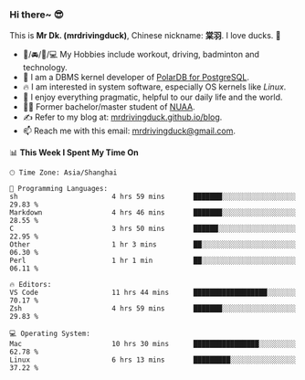 ### Hi there~ 😎

This is **Mr Dk. (mrdrivingduck)**, Chinese nickname: **棠羽**. I love ducks. 🦆

- 💪/🚘/🏸/💻 My Hobbies include workout, driving, badminton and technology.
- 🍊 I am a DBMS kernel developer of [PolarDB for PostgreSQL](https://github.com/ApsaraDB/PolarDB-for-PostgreSQL).
- 🔥 I am interested in system software, especially OS kernels like *Linux*.
- 🔧 I enjoy everything pragmatic, helpful to our daily life and the world.
- 👨‍🎓 Former bachelor/master student of [NUAA](https://en.wikipedia.org/wiki/Nanjing_University_of_Aeronautics_and_Astronautics).
- ✍ Refer to my blog at: [mrdrivingduck.github.io/blog](https://mrdrivingduck.github.io/blog/).
- 📫 Reach me with this email: [mrdrivingduck@gmail.com](mailto:mrdrivingduck@gmail.com).

<!--START_SECTION:waka-->
📊 **This Week I Spent My Time On** 

```text
🕑︎ Time Zone: Asia/Shanghai

💬 Programming Languages: 
sh                       4 hrs 59 mins       ███████░░░░░░░░░░░░░░░░░░   29.83 % 
Markdown                 4 hrs 46 mins       ███████░░░░░░░░░░░░░░░░░░   28.55 % 
C                        3 hrs 50 mins       ██████░░░░░░░░░░░░░░░░░░░   22.95 % 
Other                    1 hr 3 mins         ██░░░░░░░░░░░░░░░░░░░░░░░   06.30 % 
Perl                     1 hr 1 min          ██░░░░░░░░░░░░░░░░░░░░░░░   06.11 % 

🔥 Editors: 
VS Code                  11 hrs 44 mins      ██████████████████░░░░░░░   70.17 % 
Zsh                      4 hrs 59 mins       ███████░░░░░░░░░░░░░░░░░░   29.83 % 

💻 Operating System: 
Mac                      10 hrs 30 mins      ████████████████░░░░░░░░░   62.78 % 
Linux                    6 hrs 13 mins       █████████░░░░░░░░░░░░░░░░   37.22 % 
```


<!--END_SECTION:waka-->

<!-- ![Mr Dk.'s GitHub Stats](https://github-readme-stats.vercel.app/api?username=mrdrivingduck&count_private&show_icons=true&theme=buefy) -->

<!-- ![Most Used Languages](https://github-readme-stats.vercel.app/api/top-langs/?username=mrdrivingduck&exclude_repo=mips32-CPU,snort-tcp-socket&theme=buefy&layout=compact&langs_count=10) -->


<!--
**mrdrivingduck/mrdrivingduck** is a ✨ _special_ ✨ repository because its `README.md` (this file) appears on your GitHub profile.

Here are some ideas to get you started:

- 🔭 I’m currently working on ...
- 🌱 I’m currently learning ...
- 👯 I’m looking to collaborate on ...
- 🤔 I’m looking for help with ...
- 💬 Ask me about ...
- 📫 How to reach me: ...
- 😄 Pronouns: ...
- ⚡ Fun fact: ...
-->
